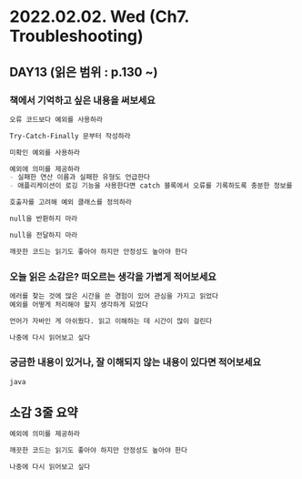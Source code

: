 # 2022.02.02. Wed (**Ch7. Troubleshooting**)

## DAY13 (읽은 범위 : p.130 ~)

### 책에서 기억하고 싶은 내용을 써보세요

```markdown
오류 코드보다 예외를 사용하라

Try-Catch-Finally 문부터 작성하라

미확인 예외를 사용하라

예외에 의미를 제공하라
- 실패한 연산 이름과 실패한 유형도 언급한다
- 애플리케이션이 로깅 기능을 사용한다면 catch 블록에서 오류를 기록하도록 충분한 정보를 넘겨준다

호출자를 고려해 예외 클래스를 정의하라

null을 반환하지 마라

null을 전달하지 마라

깨끗한 코드는 읽기도 좋아야 하지만 안정성도 높아야 한다
```

### 오늘 읽은 소감은? 떠오르는 생각을 가볍게 적어보세요

```markdown
에러를 찾는 것에 많은 시간을 쓴 경험이 있어 관심을 가지고 읽었다
예외를 어떻게 처리해야 할지 생각하게 되었다

언어가 자바인 게 아쉬웠다. 읽고 이해하는 데 시간이 많이 걸린다

나중에 다시 읽어보고 싶다
```

### 궁금한 내용이 있거나, 잘 이해되지 않는 내용이 있다면 적어보세요

```markdown
java
```

## 소감 3줄 요약

```markdown
예외에 의미를 제공하라

깨끗한 코드는 읽기도 좋아야 하지만 안정성도 높아야 한다

나중에 다시 읽어보고 싶다
```
